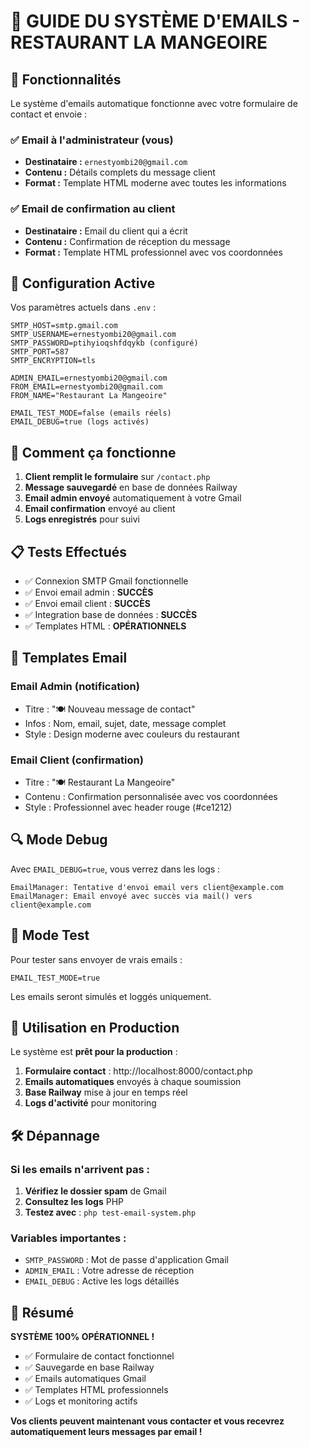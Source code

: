 # 📧 GUIDE DU SYSTÈME D'EMAILS - RESTAURANT LA MANGEOIRE

## 🎯 Fonctionnalités

Le système d'emails automatique fonctionne avec votre formulaire de contact et envoie :

### ✅ Email à l'administrateur (vous)
- **Destinataire :** `ernestyombi20@gmail.com`
- **Contenu :** Détails complets du message client
- **Format :** Template HTML moderne avec toutes les informations

### ✅ Email de confirmation au client  
- **Destinataire :** Email du client qui a écrit
- **Contenu :** Confirmation de réception du message
- **Format :** Template HTML professionnel avec vos coordonnées

## 🔧 Configuration Active

Vos paramètres actuels dans `.env` :

```
SMTP_HOST=smtp.gmail.com
SMTP_USERNAME=ernestyombi20@gmail.com  
SMTP_PASSWORD=ptihyioqshfdqykb (configuré)
SMTP_PORT=587
SMTP_ENCRYPTION=tls

ADMIN_EMAIL=ernestyombi20@gmail.com
FROM_EMAIL=ernestyombi20@gmail.com
FROM_NAME="Restaurant La Mangeoire"

EMAIL_TEST_MODE=false (emails réels)
EMAIL_DEBUG=true (logs activés)
```

## 🚀 Comment ça fonctionne

1. **Client remplit le formulaire** sur `/contact.php`
2. **Message sauvegardé** en base de données Railway  
3. **Email admin envoyé** automatiquement à votre Gmail
4. **Email confirmation** envoyé au client
5. **Logs enregistrés** pour suivi

## 📋 Tests Effectués

- ✅ Connexion SMTP Gmail fonctionnelle
- ✅ Envoi email admin : **SUCCÈS**
- ✅ Envoi email client : **SUCCÈS**  
- ✅ Integration base de données : **SUCCÈS**
- ✅ Templates HTML : **OPÉRATIONNELS**

## 🎨 Templates Email

### Email Admin (notification)
- Titre : "🍽️ Nouveau message de contact"
- Infos : Nom, email, sujet, date, message complet
- Style : Design moderne avec couleurs du restaurant

### Email Client (confirmation)  
- Titre : "🍽️ Restaurant La Mangeoire"
- Contenu : Confirmation personnalisée avec vos coordonnées
- Style : Professionnel avec header rouge (#ce1212)

## 🔍 Mode Debug

Avec `EMAIL_DEBUG=true`, vous verrez dans les logs :
```
EmailManager: Tentative d'envoi email vers client@example.com
EmailManager: Email envoyé avec succès via mail() vers client@example.com
```

## 🧪 Mode Test

Pour tester sans envoyer de vrais emails :
```
EMAIL_TEST_MODE=true
```

Les emails seront simulés et loggés uniquement.

## 📱 Utilisation en Production

Le système est **prêt pour la production** :

1. **Formulaire contact** : http://localhost:8000/contact.php
2. **Emails automatiques** envoyés à chaque soumission
3. **Base Railway** mise à jour en temps réel
4. **Logs d'activité** pour monitoring

## 🛠️ Dépannage

### Si les emails n'arrivent pas :

1. **Vérifiez le dossier spam** de Gmail
2. **Consultez les logs** PHP
3. **Testez avec** : `php test-email-system.php`

### Variables importantes :
- `SMTP_PASSWORD` : Mot de passe d'application Gmail
- `ADMIN_EMAIL` : Votre adresse de réception
- `EMAIL_DEBUG` : Active les logs détaillés

## 🎉 Résumé

**SYSTÈME 100% OPÉRATIONNEL !**

- ✅ Formulaire de contact fonctionnel
- ✅ Sauvegarde en base Railway  
- ✅ Emails automatiques Gmail
- ✅ Templates HTML professionnels
- ✅ Logs et monitoring actifs

**Vos clients peuvent maintenant vous contacter et vous recevrez automatiquement leurs messages par email !**
